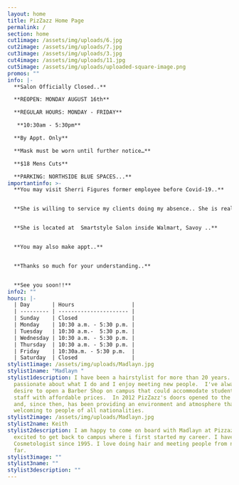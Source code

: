```yaml
---
layout: home
title: PizZazz Home Page
permalink: /
section: home
cut1image: /assets/img/uploads/6.jpg
cut2image: /assets/img/uploads/7.jpg
cut3image: /assets/img/uploads/3.jpg
cut4image: /assets/img/uploads/11.jpg
cut5image: /assets/img/uploads/uploaded-square-image.png
promos: ""
info: |-
  **Salon Officially Closed..**

  **REOPEN: MONDAY AUGUST 16th**

  **REGULAR HOURS: MONDAY - FRIDAY**

   **10:30am - 5:30pm**

  **By Appt. Only**

  **Mask must be worn until further notice…**

  **$18 Mens Cuts**

  **PARKING: NORTHSIDE BLUE SPACES...**
importantinfo: >-
  **You may visit Sherri Figures former employee before Covid-19..** 


  **She is willing to service my clients doing my absence.. She is really good..**


  **She is located at  Smartstyle Salon inside Walmart, Savoy ..**


  **You may also make appt..** 


  **Thanks so much for your understanding..**


  **See you soon!!**
info2: ""
hours: |-
  | Day       | Hours                  |
  | --------- | ---------------------- |
  | Sunday    | Closed                 |
  | Monday    | 10:30 a.m. - 5:30 p.m. |
  | Tuesday   | 10:30 a.m.-  5:30 p.m. |
  | Wednesday | 10:30 a.m. - 5:30 p.m. |
  | Thursday  | 10:30 a.m. - 5:30 p.m. |
  | Friday    | 10:30a.m. - 5:30 p.m.  |
  | Saturday  | Closed                 |
stylist1image: /assets/img/uploads/Madlayn.jpg
stylist1name: "Madlayn "
stylist1description: I have been a hairstylist for more than 20 years.  I'm very
  passionate about what I do and I enjoy meeting new people.  I've always had a
  desire to open a Barber Shop on campus that could accommodate students and
  staff with affordable prices.  In 2012 PizZazz's doors opened to the public
  and, since then, has been providing an environment and atmosphere that is
  welcoming to people of all nationalities.
stylist2image: /assets/img/uploads/Madlayn.jpg
stylist2name: Keith
stylist2description: I am happy to come on board with Madlayn at Pizzazz. I am
  excited to get back to campus where i first started my career. I have been a
  Cosmetologist since 1995. I love doing hair and meeting people from near and
  far.
stylist3image: ""
stylist3name: ""
stylist3description: ""
---
```

